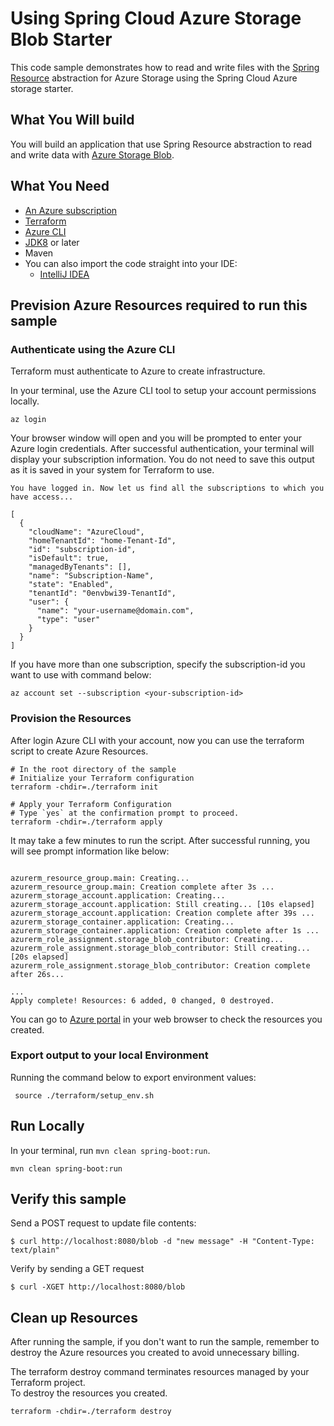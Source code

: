 # Using Spring Cloud Azure Storage Blob Starter

This code sample demonstrates how to read and write files with the [Spring Resource](https://docs.spring.io/spring-framework/docs/current/reference/html/core.html#resources) abstraction for Azure Storage using the Spring Cloud Azure storage starter.

## What You Will build
You will build an application that use Spring Resource abstraction to read and write data with [Azure Storage Blob](https://azure.microsoft.com/services/storage/blobs/).

## What You Need

- [An Azure subscription](https://azure.microsoft.com/free/)
- [Terraform](https://www.terraform.io/)
- [Azure CLI](https://docs.microsoft.com/cli/azure/install-azure-cli)
- [JDK8](https://www.oracle.com/java/technologies/downloads/) or later
- Maven
- You can also import the code straight into your IDE:
    - [IntelliJ IDEA](https://www.jetbrains.com/idea/download)

## Prevision Azure Resources required to run this sample

### Authenticate using the Azure CLI
Terraform must authenticate to Azure to create infrastructure.

In your terminal, use the Azure CLI tool to setup your account permissions locally.

```shell
az login
```

Your browser window will open and you will be prompted to enter your Azure login credentials. After successful authentication, your terminal will display your subscription information. You do not need to save this output as it is saved in your system for Terraform to use.

```shell
You have logged in. Now let us find all the subscriptions to which you have access...

[
  {
    "cloudName": "AzureCloud",
    "homeTenantId": "home-Tenant-Id",
    "id": "subscription-id",
    "isDefault": true,
    "managedByTenants": [],
    "name": "Subscription-Name",
    "state": "Enabled",
    "tenantId": "0envbwi39-TenantId",
    "user": {
      "name": "your-username@domain.com",
      "type": "user"
    }
  }
]
```

If you have more than one subscription, specify the subscription-id you want to use with command below:
```shell
az account set --subscription <your-subscription-id>
```

### Provision the Resources

After login Azure CLI with your account, now you can use the terraform script to create Azure Resources.

```shell
# In the root directory of the sample
# Initialize your Terraform configuration
terraform -chdir=./terraform init

# Apply your Terraform Configuration
# Type `yes` at the confirmation prompt to proceed.
terraform -chdir=./terraform apply

```

It may take a few minutes to run the script. After successful running, you will see prompt information like below:

```shell

azurerm_resource_group.main: Creating...
azurerm_resource_group.main: Creation complete after 3s ...
azurerm_storage_account.application: Creating...
azurerm_storage_account.application: Still creating... [10s elapsed]
azurerm_storage_account.application: Creation complete after 39s ...
azurerm_storage_container.application: Creating...
azurerm_storage_container.application: Creation complete after 1s ...
azurerm_role_assignment.storage_blob_contributor: Creating...
azurerm_role_assignment.storage_blob_contributor: Still creating... [20s elapsed]
azurerm_role_assignment.storage_blob_contributor: Creation complete after 26s...

...
Apply complete! Resources: 6 added, 0 changed, 0 destroyed.

```

You can go to [Azure portal](https://ms.portal.azure.com/) in your web browser to check the resources you created.

### Export output to your local Environment
Running the command below to export environment values:

```shell
 source ./terraform/setup_env.sh
```

## Run Locally

In your terminal, run `mvn clean spring-boot:run`.


```shell
mvn clean spring-boot:run
```

## Verify this sample
Send a POST request to update file contents:
```shell
$ curl http://localhost:8080/blob -d "new message" -H "Content-Type: text/plain"
```

Verify by sending a GET request

```shell
$ curl -XGET http://localhost:8080/blob
```

## Clean up Resources
After running the sample, if you don't want to run the sample, remember to destroy the Azure resources you created to avoid unnecessary billing.

The terraform destroy command terminates resources managed by your Terraform project.   
To destroy the resources you created.

```shell
terraform -chdir=./terraform destroy
```

